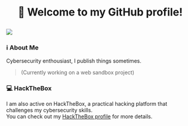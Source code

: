 # <p align="center">👋 Welcome to my GitHub profile!</p>
[<img src="https://img.shields.io/badge/HackTheBox-111927?style=for-the-badge&logo=Hack%20The%20Box&logoColor=9FEF00"/>](https://app.hackthebox.com/users/610508)
### ℹ️ About Me
Cybersecurity enthousiast, I publish things sometimes.
> (Currently working on a web sandbox project)

### 💻 HackTheBox
I am also active on HackTheBox, a practical hacking platform that challenges my cybersecurity skills. </br>
You can check out my [HackTheBox profile](https://app.hackthebox.com/users/610508) for more details.
